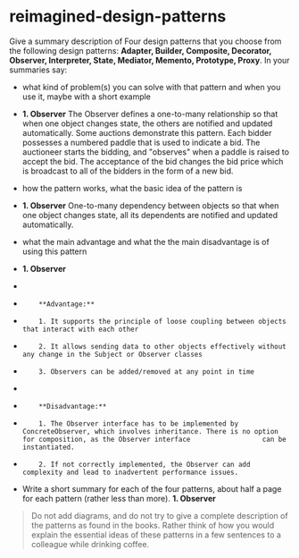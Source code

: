 # reimagined-design-patterns

Give a summary description of Four design patterns that you choose from the following design patterns: **Adapter,  Builder, Composite, Decorator, Observer, Interpreter, State, Mediator, Memento, Prototype, Proxy**. In your summaries say:

- what kind of problem(s) you can solve with that pattern and when you use it, maybe with a short example
- **1. Observer**
          The Observer defines a one-to-many relationship so that when one object changes state, the others are notified and updated automatically. Some auctions demonstrate this pattern. Each bidder possesses a numbered paddle that is used to indicate a bid. The auctioneer starts the bidding, and "observes" when a paddle is raised to accept the bid. The acceptance of the bid changes the bid price which is broadcast to all of the bidders in the form of a new bid.
          
- how the pattern works, what the basic idea of the pattern is
- **1. Observer**
          One-to-many dependency between objects so that when one object changes state, all its dependents are notified and updated automatically.
 
- what the main advantage and what the the main disadvantage is of using this pattern
- **1. Observer**
- 
-         **Advantage:**
-         1. It supports the principle of loose coupling between objects that interact with each other
-         2. It allows sending data to other objects effectively without any change in the Subject or Observer classes
-         3. Observers can be added/removed at any point in time
-         
-         **Disadvantage:**
-         1. The Observer interface has to be implemented by ConcreteObserver, which involves inheritance. There is no option for composition, as the Observer interface                  can be instantiated.
-         2. If not correctly implemented, the Observer can add complexity and lead to inadvertent performance issues.


- Write a short summary for each of the four patterns, about half a page for each pattern (rather less than more).
**1. Observer**
          
> Do not add diagrams, and do not try to give a complete description of the patterns as found in the books. Rather think of how you would explain the essential ideas of these patterns in a few sentences to a colleague while drinking coffee.
